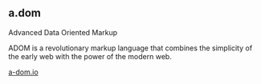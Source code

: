 ## a.dom

Advanced Data Oriented Markup

ADOM is a revolutionary markup language that combines the simplicity of the early web with the power of the modern web.

[a-dom.io](https://a-dom.io)

